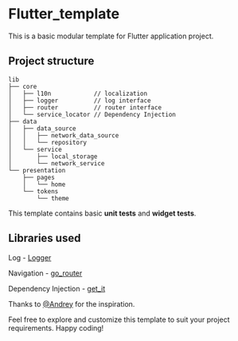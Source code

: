 # Flutter_template

This is a basic modular template for Flutter application project.

## Project structure
```
lib
├── core
│   ├── l10n            // localization
│   ├── logger          // log interface
│   ├── router          // router interface
│   └── service_locator // Dependency Injection
├── data 
│   ├── data_source
│   │   ├── network_data_source
│   │   └── repository
│   └── service
│       ├── local_storage
│       └── network_service
└── presentation
    ├── pages
    │   └── home
    └── tokens
        └── theme
```

This template contains basic **unit tests** and **widget tests**.

## Libraries used
Log - [Logger](https://pub.dev/packages/logger)

Navigation - [go_router](https://pub.dev/packages/go_router)

Dependency Injection - [get_it](https://pub.dev/packages/get_it)

Thanks to [@Andrey](https://github.com/zddarova) for the inspiration.

Feel free to explore and customize this template to suit your project requirements. Happy coding!

